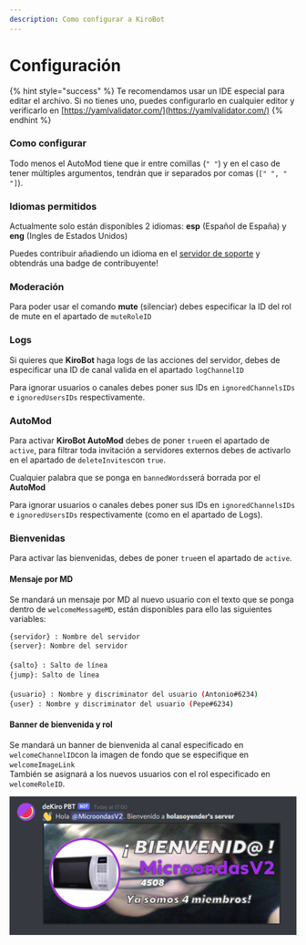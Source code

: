 ```yaml
---
description: Como configurar a KiroBot
---
```


# Configuración

{% hint style="success" %}
Te recomendamos usar un IDE especial para editar el archivo. Si no tienes uno, puedes configurarlo en cualquier editor y verificarlo en [https://yamlvalidator.com/](https://yamlvalidator.com/)
{% endhint %}

### Como configurar

Todo menos el AutoMod tiene que ir entre comillas \(`" "`\) y en el caso de tener múltiples argumentos, tendrán que ir separados por comas \(`[" ", " "]`\).

### Idiomas permitidos

Actualmente solo están disponibles 2 idiomas:  **esp** \(Español de España\) y **eng** \(Ingles de Estados Unidos\)

Puedes contribuir añadiendo un idioma en el [servidor de soporte](https://discord.gg/Rwy8J35) y obtendrás una badge de contribuyente!

### Moderación

Para poder usar el comando **mute** \(silenciar\) debes especificar la ID del rol de mute en el apartado de  `muteRoleID` 

### Logs

Si quieres que **KiroBot** haga logs de las acciones del servidor, debes de especificar una ID de canal valida en el apartado `logChannelID`

Para ignorar usuarios o canales debes poner sus IDs en `ignoredChannelsIDs` e `ignoredUsersIDs` respectivamente.

### AutoMod

Para activar **KiroBot AutoMod** debes de poner `true`en el apartado de `active`, para filtrar toda invitación a servidores externos debes de activarlo en el apartado de `deleteInvites`con `true`.

Cualquier palabra que se ponga en `bannedWords`será borrada por el **AutoMod** 

Para ignorar usuarios o canales debes poner sus IDs en `ignoredChannelsIDs` e `ignoredUsersIDs` respectivamente \(como en el apartado de Logs\).

### Bienvenidas

Para activar las bienvenidas, debes de poner `true`en el apartado de `active`.

#### Mensaje por MD

Se mandará un mensaje por MD al nuevo usuario con el texto que se ponga dentro de `welcomeMessageMD`, están disponibles para ello las siguientes variables:

```bash
{servidor} : Nombre del servidor
{server}: Nombre del servidor

{salto} : Salto de línea
{jump}: Salto de línea

{usuario} : Nombre y discriminator del usuario (Antonio#6234)
{user} : Nombre y discriminator del usuario (Pepe#6234)
```

#### Banner de bienvenida y rol

Se mandará un banner de bienvenida al canal especificado en `welcomeChannelID`con la imagen de fondo que se especifique en `welcomeImageLink`  
También se asignará a los nuevos usuarios con el rol especificado en `welcomeRoleID`.

![](../.gitbook/assets/unknown-1-.png)

